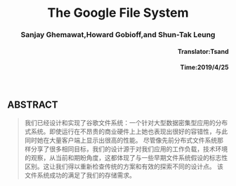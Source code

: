 <h1 align="center">The Google File System</h1>
<h3 align="center">Sanjay Ghemawat,Howard Gobioff,and Shun-Tak Leung</h3>
<h4 align="right">Translator:Tsand</h4>
<h4 align="right">Time:2019/4/25</h4>  

<br>


## ABSTRACT
> 我们已经设计和实现了谷歌文件系统：一个针对大型数据密集型应用的分布式系统。即使运行在不昂贵的商业硬件上上她也表现出很好的容错性，与此同时她在大量客户端上显示出很高的性能。
> 尽管像先前分布式文件系统那样分享了很多相同目标，我们的设计源于对我们应用的工作负载，技术环境的观察，从当前和期盼角度，这都体现了与一些早期文件系统假设的标志性区别。这让我们得以重新检查传统的方案和有效的探索不同的设计点。
>该文件系统成功的满足了我们的存储需求。
